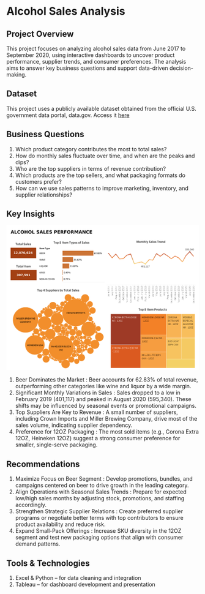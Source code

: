 # Alcohol Sales Analysis

## Project Overview
This project focuses on analyzing alcohol sales data from June 2017 to September 2020, using interactive dashboards to uncover product performance, supplier trends, and consumer preferences. The analysis aims to answer key business questions and support data-driven decision-making.

## Dataset
This project uses a publicly available dataset obtained from the official U.S. government data portal, data.gov.
Access it [here](https://github.com/deaanisaaulia/comprehensive-alcohol-sales-analysis/blob/main/Warehouse_and_Retail_Sales.zip)

## Business Questions
1.	Which product category contributes the most to total sales?
2.	How do monthly sales fluctuate over time, and when are the peaks and dips?
3.	Who are the top suppliers in terms of revenue contribution?
4.	Which products are the top sellers, and what packaging formats do customers prefer?
5.	How can we use sales patterns to improve marketing, inventory, and supplier relationships?

## Key Insights
![alt text](https://github.com/deaanisaaulia/comprehensive-alcohol-sales-analysis/blob/main/Alcohol%20Sales%20Dashboard.png?raw=true)

1.	Beer Dominates the Market : 
Beer accounts for 62.83% of total revenue, outperforming other categories like wine and liquor by a wide margin.
2.	Significant Monthly Variations in Sales : 
Sales dropped to a low in February 2019 (401,117) and peaked in August 2020 (595,340). These shifts may be influenced by seasonal events or promotional campaigns.
3.	Top Suppliers Are Key to Revenue : 
A small number of suppliers, including Crown Imports and Miller Brewing Company, drive most of the sales volume, indicating supplier dependency.
4.	Preference for 12OZ Packaging : 
The most sold items (e.g., Corona Extra 12OZ, Heineken 12OZ) suggest a strong consumer preference for smaller, single-serve packaging.


## Recommendations
1.	Maximize Focus on Beer Segment : 
Develop promotions, bundles, and campaigns centered on beer to drive growth in the leading category.
2.	Align Operations with Seasonal Sales Trends : 
Prepare for expected low/high sales months by adjusting stock, promotions, and staffing accordingly.
3.	Strengthen Strategic Supplier Relations : 
Create preferred supplier programs or negotiate better terms with top contributors to ensure product availability and reduce risk.
4.	Expand Small-Pack Offerings : 
Increase SKU diversity in the 12OZ segment and test new packaging options that align with consumer demand patterns.

## Tools & Technologies
1.	Excel & Python – for data cleaning and integration
2.	Tableau – for dashboard development and presentation



